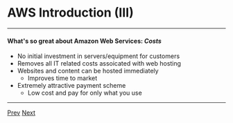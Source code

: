 # AWS Introduction (III)
*** 
#### What's so great about Amazon Web Services: _Costs_
* No initial investment in servers/equipment for customers
* Removes all IT related costs assoicated with web hosting
* Websites and content can be hosted immediately
	* Improves time to market
* Extremely attractive payment scheme
	* Low cost and pay for only what you use

*** 

[Prev](https://github.com/AustinCerny/CSCI582_Presentation4/blob/master/slide04.md)
[Next](https://github.com/AustinCerny/CSCI582_Presentation4/blob/master/slide06.md)
